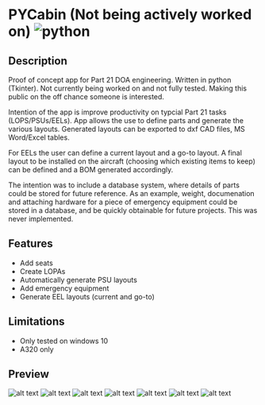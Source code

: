 # PYCabin (Not being actively worked on) ![python](https://img.shields.io/badge/python-3.6+-blue)

## Description
Proof of concept app for Part 21 DOA engineering. Written in python (Tkinter).
Not currently being worked on and not fully tested. Making this public on the off chance someone is interested.

Intention of the app is improve productivity on typcial Part 21 tasks (LOPS/PSUs/EELs).
App allows the use to define parts and generate the various layouts.
Generated layouts can be exported to dxf CAD files, MS Word/Excel tables.

For EELs the user can define a current layout and a go-to layout. A final layout to be installed on the aircraft (choosing which existing items to keep) can be defined and a BOM generated accordingly.

The intention was to include a database system, where details of parts could be stored for future reference. As an example, weight, documenation and attaching hardware for a piece of emergency equipment could be stored in a database, and be quickly obtainable for future projects. This was never implemented.

## Features
  - Add seats
  - Create LOPAs
  - Automatically generate PSU layouts
  - Add emergency equipment
  - Generate EEL layouts (current and go-to)

## Limitations
  - Only tested on windows 10
  - A320 only

## Preview
![alt text](https://i.imgur.com/T9TXdQA.jpg)
![alt text](https://i.imgur.com/TGQvXVe.jpg)
![alt text](https://i.imgur.com/sTjxOTz.jpg)
![alt text](https://i.imgur.com/9qxRsCV.jpg)
![alt text](https://i.imgur.com/sib1nz0.jpg)
![alt text](https://i.imgur.com/cerZ2mg.jpg)
![alt text](https://i.imgur.com/7wHgmzi.jpg)
